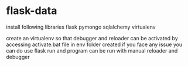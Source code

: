 # flask-data

install following libraries 
flask
pymongo
sqlalchemy
virtualenv

create an virtualenv so that debugger and reloader can be activated by accessing activate.bat file in env folder created 
if you face any issue you can do use flask run and program can be run with manual reloader and debugger 

